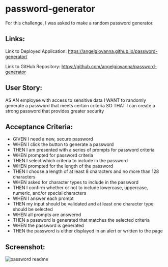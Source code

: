 # password-generator
For this challenge, I was asked to make a random password generator.
 
## Links:
Link to Deployed Application:
https://angelgiovanna.github.io/password-generator/
 
Link to GitHub Repository:
https://github.com/angelgiovanna/password-generator
 
## User Story:
AS AN employee with access to sensitive data
I WANT to randomly generate a password that meets certain criteria
SO THAT I can create a strong password that provides greater security
 
## Acceptance Criteria:
* GIVEN I need a new, secure password
* WHEN I click the button to generate a password
* THEN I am presented with a series of prompts for password criteria
* WHEN prompted for password criteria
* THEN I select which criteria to include in the password
* WHEN prompted for the length of the password
* THEN I choose a length of at least 8 characters and no more than 128 characters
* WHEN asked for character types to include in the password
* THEN I confirm whether or not to include lowercase, uppercase, numeric, and/or special characters
* WHEN I answer each prompt
* THEN my input should be validated and at least one character type should be selected
* WHEN all prompts are answered
* THEN a password is generated that matches the selected criteria
* WHEN the password is generated
* THEN the password is either displayed in an alert or written to the page
 
## Screenshot:
![password readme](https://user-images.githubusercontent.com/96391351/154738150-4cf2250e-bdd4-4c67-a36a-09840556a431.png)
